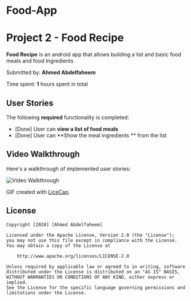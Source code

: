 # Food-App
# Project 2 - Food Recipe 

**Food Recipe** is an android app that allows building a list and basic food meals and food Ingredients

Submitted by: **Ahmed Abdelfaheem**

Time spent: **1** hours spent in total

## User Stories

The following **required** functionality is completed:

* [Done] User can **view a list of food meals**
* [Done] User can **Show the meal ingredients ** from the list

## Video Walkthrough

Here's a walkthrough of implemented user stories:

<img src='https://github.com/Ahmedsafwat101/Food-App/blob/master/Food%20Recipe.gif' title='Video Walkthrough' width='' alt='Video Walkthrough' />


GIF created with [LiceCap](http://www.cockos.com/licecap/).


## License

    Copyright [2020] [Ahmed Abdelfaheem]

    Licensed under the Apache License, Version 2.0 (the "License");
    you may not use this file except in compliance with the License.
    You may obtain a copy of the License at

        http://www.apache.org/licenses/LICENSE-2.0

    Unless required by applicable law or agreed to in writing, software
    distributed under the License is distributed on an "AS IS" BASIS,
    WITHOUT WARRANTIES OR CONDITIONS OF ANY KIND, either express or implied.
    See the License for the specific language governing permissions and
    limitations under the License.


